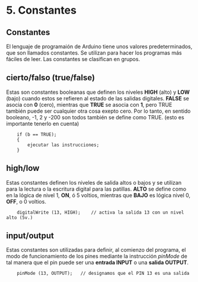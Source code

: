 # 5. Constantes

## Constantes

El lenguaje de programaión de Arduino tiene unos valores predeterminados, que son llamados constantes. Se utilizan para hacer los programas más fáciles de leer. Las constantes se clasifican en grupos.

## cierto/falso (true/false)

Estas son constantes booleanas que definen los niveles **HIGH** (alto) y **LOW** (bajo) cuando estos se refieren al estado de las salidas digitales. **FALSE** se asocia con **0** (cero), mientras que **TRUE** se asocia con **1**, pero TRUE también puede ser cualquier otra cosa exepto cero. Por lo tanto, en sentido booleano, -1, 2 y -200 son todos también se define como TRUE. (esto es importante tenerlo en cuenta)

```arduino
    if (b == TRUE);
    {
        ejecutar las instrucciones;
    }
```

## high/low

Estas constantes definen los niveles de salida altos o bajos y se utilizan para la lectura o la escritura digital para las patillas. **ALTO** se define como en la lógica de nivel 1, **ON**, ó 5 voltios, mientras que **BAJO** es lógica nivel 0, **OFF**, o 0 voltios.

```arduino
    digitalWrite (13, HIGH);    // activa la salida 13 con un nivel alto (5v.)
```

## input/output

Estas constantes son utilizadas para definir, al comienzo del programa, el modo de funcionamiento de los pines mediante la instrucción *pinMode* de tal manera que el pin puede ser una **entrada INPUT** o una **salida OUTPUT**.

```arduino
    pinMode (13, OUTPUT);   // designamos que el PIN 13 es una salida
```